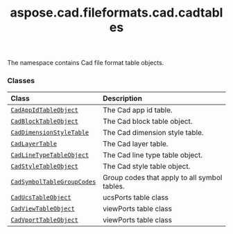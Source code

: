 ﻿---
title: aspose.cad.fileformats.cad.cadtables
second_title: Aspose.CAD for Python via .NET API References
description: 
type: docs
weight: 10
url: /aspose.cad.fileformats.cad.cadtables/
is_root: false
---

The namespace contains Cad file format table objects.

### Classes
| Class | Description |
| :- | :- |
| [`CadAppIdTableObject`](/cad/python-net/aspose.cad.fileformats.cad.cadtables/cadappidtableobject) | The Cad app id table. |
| [`CadBlockTableObject`](/cad/python-net/aspose.cad.fileformats.cad.cadtables/cadblocktableobject) | The Cad block table object. |
| [`CadDimensionStyleTable`](/cad/python-net/aspose.cad.fileformats.cad.cadtables/caddimensionstyletable) | The Cad dimension style table. |
| [`CadLayerTable`](/cad/python-net/aspose.cad.fileformats.cad.cadtables/cadlayertable) | The Cad layer table. |
| [`CadLineTypeTableObject`](/cad/python-net/aspose.cad.fileformats.cad.cadtables/cadlinetypetableobject) | The Cad line type table object. |
| [`CadStyleTableObject`](/cad/python-net/aspose.cad.fileformats.cad.cadtables/cadstyletableobject) | The Cad style table object. |
| [`CadSymbolTableGroupCodes`](/cad/python-net/aspose.cad.fileformats.cad.cadtables/cadsymboltablegroupcodes) | Group codes that apply to all symbol tables. |
| [`CadUcsTableObject`](/cad/python-net/aspose.cad.fileformats.cad.cadtables/caducstableobject) | ucsPorts table class |
| [`CadViewTableObject`](/cad/python-net/aspose.cad.fileformats.cad.cadtables/cadviewtableobject) | viewPorts table class |
| [`CadVportTableObject`](/cad/python-net/aspose.cad.fileformats.cad.cadtables/cadvporttableobject) | viewPorts table class |


